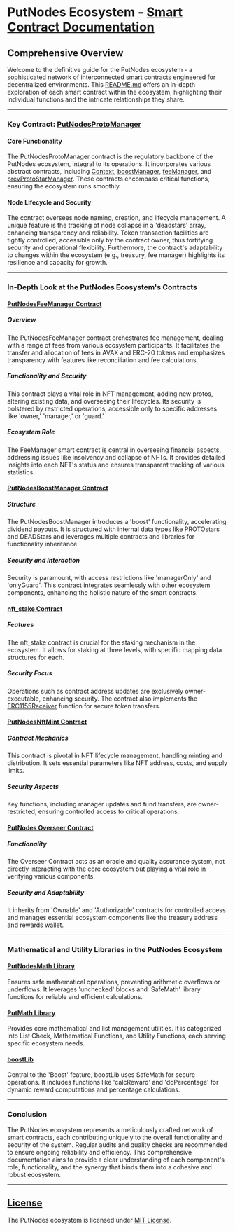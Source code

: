 # PutNodes Ecosystem - [Smart Contract Documentation](https://github.com/putkoff/PutNodes/tree/maindocumentation)

## Comprehensive Overview

Welcome to the definitive guide for the PutNodes ecosystem - a sophisticated network of interconnected smart contracts engineered for decentralized environments. This [README.md](https://github.com/putkoff/PutNodes/tree/mainREADME) offers an in-depth exploration of each smart contract within the ecosystem, highlighting their individual functions and the intricate relationships they share. 

---

### Key Contract: [PutNodesProtoManager](https://github.com/putkoff/PutNodes/tree/mainProtoManager)

#### Core Functionality
The PutNodesProtoManager contract is the regulatory backbone of the PutNodes ecosystem, integral to its operations. It incorporates various abstract contracts, including [Context](https://github.com/putkoff/PutNodes/tree/mainContext), [boostManager](https://github.com/putkoff/PutNodes/tree/mainboostManager), [feeManager](https://github.com/putkoff/PutNodes/tree/mainfeeManager), and [prevProtoStarManager](https://github.com/putkoff/PutNodes/tree/mainprevProtoStarManager). These contracts encompass critical functions, ensuring the ecosystem runs smoothly.

#### Node Lifecycle and Security
The contract oversees node naming, creation, and lifecycle management. A unique feature is the tracking of node collapse in a 'deadstars' array, enhancing transparency and reliability. Token transaction facilities are tightly controlled, accessible only by the contract owner, thus fortifying security and operational flexibility. Furthermore, the contract's adaptability to changes within the ecosystem (e.g., treasury, fee manager) highlights its resilience and capacity for growth.

---

### In-Depth Look at the PutNodes Ecosystem's Contracts

#### [PutNodesFeeManager Contract](https://github.com/putkoff/PutNodes/tree/mainFeeManager)
##### Overview
The PutNodesFeeManager contract orchestrates fee management, dealing with a range of fees from various ecosystem participants. It facilitates the transfer and allocation of fees in AVAX and ERC-20 tokens and emphasizes transparency with features like reconciliation and fee calculations.

##### Functionality and Security
This contract plays a vital role in NFT management, adding new protos, altering existing data, and overseeing their lifecycles. Its security is bolstered by restricted operations, accessible only to specific addresses like 'owner,' 'manager,' or 'guard.'

##### Ecosystem Role
The FeeManager smart contract is central in overseeing financial aspects, addressing issues like insolvency and collapse of NFTs. It provides detailed insights into each NFT's status and ensures transparent tracking of various statistics.

#### [PutNodesBoostManager Contract](https://github.com/putkoff/PutNodes/tree/mainBoostManager)
##### Structure
The PutNodesBoostManager introduces a 'boost' functionality, accelerating dividend payouts. It is structured with internal data types like PROTOstars and DEADStars and leverages multiple contracts and libraries for functionality inheritance.

##### Security and Interaction
Security is paramount, with access restrictions like 'managerOnly' and 'onlyGuard'. This contract integrates seamlessly with other ecosystem components, enhancing the holistic nature of the smart contracts.

#### [nft_stake Contract](https://github.com/putkoff/PutNodes/tree/mainnft_stake)
##### Features
The nft_stake contract is crucial for the staking mechanism in the ecosystem. It allows for staking at three levels, with specific mapping data structures for each.

##### Security Focus
Operations such as contract address updates are exclusively owner-executable, enhancing security. The contract also implements the [ERC1155Receiver](https://github.com/putkoff/PutNodes/tree/mainERC1155Receiver) function for secure token transfers.

#### [PutNodesNftMint Contract](https://github.com/putkoff/PutNodes/tree/mainNftMint)
##### Contract Mechanics
This contract is pivotal in NFT lifecycle management, handling minting and distribution. It sets essential parameters like NFT address, costs, and supply limits.

##### Security Aspects
Key functions, including manager updates and fund transfers, are owner-restricted, ensuring controlled access to critical operations.

#### [PutNodes Overseer Contract](https://github.com/putkoff/PutNodes/tree/mainOverseer)
##### Functionality
The Overseer Contract acts as an oracle and quality assurance system, not directly interacting with the core ecosystem but playing a vital role in verifying various components. 

##### Security and Adaptability
It inherits from 'Ownable' and 'Authorizable' contracts for controlled access and manages essential ecosystem components like the treasury address and rewards wallet.

---

### Mathematical and Utility Libraries in the PutNodes Ecosystem

#### [PutNodesMath Library](https://github.com/putkoff/PutNodes/tree/mainMathLibrary)
Ensures safe mathematical operations, preventing arithmetic overflows or underflows. It leverages 'unchecked' blocks and 'SafeMath' library functions for reliable and efficient calculations.

#### [PutMath Library](https://github.com/putkoff/PutNodes/tree/mainPutMath)
Provides core mathematical and list management utilities. It is categorized into List Check, Mathematical Functions, and Utility Functions, each serving specific ecosystem needs.

#### [boostLib](https://github.com/putkoff/PutNodes/tree/mainboostLib)
Central to the 'Boost' feature, boostLib uses SafeMath for secure operations. It includes functions like 'calcReward' and 'doPercentage' for dynamic reward computations and percentage calculations.

---

### Conclusion

The PutNodes ecosystem represents a meticulously crafted network of smart contracts, each contributing uniquely to the overall functionality and security of the system. Regular audits and quality checks are recommended to ensure ongoing reliability and efficiency. This comprehensive documentation aims to provide a clear understanding of each component's role, functionality, and the synergy that binds them into a cohesive and robust ecosystem.

---

## [License](https://github.com/putkoff/PutNodes/tree/mainLICENSE)

The PutNodes ecosystem is licensed under [MIT License](https://github.com/putkoff/PutNodes/tree/mainLICENSE).

